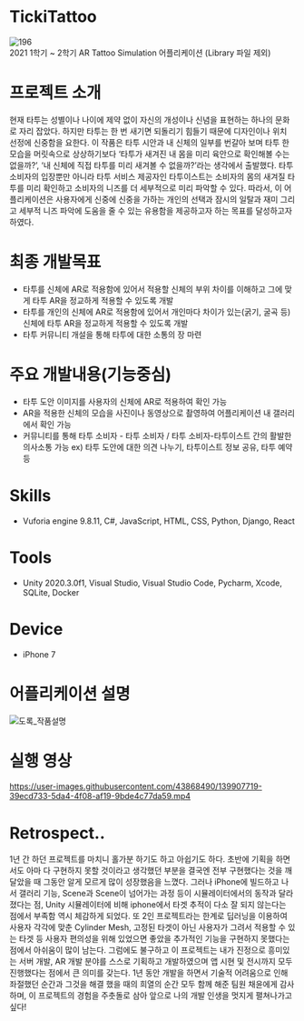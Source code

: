 # TickiTattoo
![196](https://user-images.githubusercontent.com/43868490/139915595-63c75c3c-0169-4ce2-9f11-98de9ae5d1fd.png)   
2021 1학기 ~ 2학기 AR Tattoo Simulation 어플리케이션 <TickiTattoo>
(Library 파일 제외)

  
# 프로젝트 소개
현재 타투는 성별이나 나이에 제약 없이 자신의 개성이나 신념을 표현하는 하나의 문화로 자리 잡았다. 하지만 타투는 한 번 새기면 되돌리기 힘들기 때문에 디자인이나 위치 선정에 신중함을 요한다.
이 작품은 타투 시안과 내 신체의 일부를 번갈아 보며 타투 한 모습을 머릿속으로 상상하기보다 ‘타투가 새겨진 내 몸을 미리 육안으로 확인해볼 수는 없을까?’, ‘내 신체에 직접 타투를 미리 새겨볼 수 없을까?’라는 생각에서 출발했다.
타투 소비자의 입장뿐만 아니라 타투 서비스 제공자인 타투이스트는 소비자의 몸의 새겨질 타투를 미리 확인하고 소비자의 니즈를 더 세부적으로 미리 파악할 수 있다.
따라서, 이 어플리케이션은 사용자에게 신중에 신중을 가하는 개인의 선택과 잠시의 일탈과 재미 그리고 세부적 니즈 파악에 도움을 줄 수 있는 유용함을 제공하고자 하는 목표를 달성하고자 하였다.
  
  
# 최종 개발목표

- 타투를 신체에 AR로 적용함에 있어서 적용할 신체의 부위 차이를 이해하고 그에 맞게 타투 AR을 정교하게 적용할 수 있도록 개발
- 타투를 개인의 신체에 AR로 적용함에 있어서 개인마다 차이가 있는(굵기, 굴곡 등) 신체에 타투 AR을 정교하게 적용할 수 있도록 개발
- 타투 커뮤니티 개설을 통해 타투에 대한 소통의 장 마련

  
# 주요 개발내용(기능중심)

- 타투 도안 이미지를 사용자의 신체에 AR로 적용하여 확인 가능
- AR을 적용한 신체의 모습을 사진이나 동영상으로 촬영하여 어플리케이션 내 갤러리에서 확인 가능
- 커뮤니티를 통해 타투 소비자 - 타투 소비자 / 타투 소비자-타투이스트 간의 활발한 의사소통 가능 ex) 타투 도안에 대한 의견 나누기, 타투이스트 정보 공유, 타투 예약 등

  
# Skills
- Vuforia engine 9.8.11, C#, JavaScript, HTML, CSS, Python, Django, React

  
# Tools
- Unity 2020.3.0f1, Visual Studio, Visual Studio Code, Pycharm, Xcode, SQLite, Docker
 
  
# Device
- iPhone 7
 
  
# 어플리케이션 설명
![도록_작품설명](https://user-images.githubusercontent.com/43868490/139902243-60f02407-9de0-4d07-9c2a-2c4dde2ddb56.jpg)

  
# 실행 영상
https://user-images.githubusercontent.com/43868490/139907719-39ecd733-5da4-4f08-af19-9bde4c77da59.mp4

  
# Retrospect..
1년 간 하던 프로젝트를 마치니 홀가분 하기도 하고 아쉽기도 하다. 초반에 기획을 하면서도 아마 다 구현하지 못할 것이라고 생각했던 부분을 결국엔 전부 구현했다는 것을 깨달았을 때 그동안 알게 모르게 많이 성장했음을 느꼈다. 그러나 iPhone에 빌드하고 나서 갤러리 기능, Scene과 Scene이 넘어가는 과정 등이 시뮬레이터에서의 동작과 달라졌다는 점, Unity 시뮬레이터에 비해 iphone에서 타겟 추적이 다소 잘 되지 않는다는 점에서 부족함 역시 체감하게 되었다. 또 2인 프로젝트라는 한계로 딥러닝을 이용하여 사용자 각각에 맞춘 Cylinder Mesh, 고정된 타겟이 아닌 사용자가 그려서 적용할 수 있는 타겟 등 사용자 편의성을 위해 있었으면 좋았을 추가적인 기능을 구현하지 못했다는 점에서 아쉬움이 많이 남는다. 그럼에도 불구하고 이 프로젝트는 내가 진정으로 흥미있는 서버 개발, AR 개발 분야를 스스로 기획하고 개발하였으며 앱 시현 및 전시까지 모두 진행했다는 점에서 큰 의미를 갖는다. 1년 동안 개발을 하면서 기술적 어려움으로 인해 좌절했던 순간과 그것을 해결 했을 때의 희열의 순간 모두 함께 해준 팀원 채윤에게 감사하며, 이 프로젝트의 경험을 주춧돌로 삼아 앞으로 나의 개발 인생을 멋지게 펼쳐나가고 싶다!
